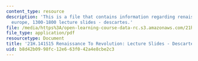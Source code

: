 ```yaml
---
content_type: resource
description: 'This is a file that contains information regarding renaissance to revolution:
  europe, 1300-1800 lecture slides - descartes.'
file: /media/https%3A/open-learning-course-data-rc.s3.amazonaws.com/21h-141-renaissance-to-revolution-europe-1300-1800-spring-2015/b8d42b0998fc12e663f042a4e8cbe2c3_MIT21H_141S15_Descartes.pdf
file_type: application/pdf
resourcetype: Document
title: '21H.141S15 Renaissance To Revolution: Lecture Slides - Descartes'
uid: b8d42b09-98fc-12e6-63f0-42a4e8cbe2c3
---
```

